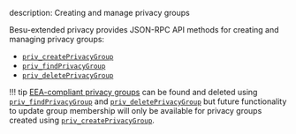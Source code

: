 description: Creating and manage privacy groups
<!--- END of page meta data -->

Besu-extended privacy provides JSON-RPC API methods for creating and managing privacy groups: 

* [`priv_createPrivacyGroup`](../../Reference/API-Methods.md#priv_createprivacygroup)
* [`priv_findPrivacyGroup`](../../Reference/API-Methods.md#priv_findprivacygroup)
* [`priv_deletePrivacyGroup`](../../Reference/API-Methods.md#priv_deleteprivacygroup)

!!! tip
    [EEA-compliant privacy groups](../../Concepts/Privacy/Privacy-Groups.md) can be found and deleted using 
    [`priv_findPrivacyGroup`](../../Reference/API-Methods.md#priv_findprivacygroup)
    and [`priv_deletePrivacyGroup`](../../Reference/API-Methods.md#priv_deleteprivacygroup) but 
    future functionality to update group membership will only be available for privacy groups 
    created using [`priv_createPrivacyGroup`](../../Reference/API-Methods.md#priv_createprivacygroup). 